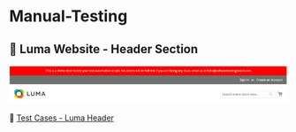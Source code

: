 # Manual-Testing
## 🧭 Luma Website - Header Section

![Luma Header](images/luma-header.png)

📄 [Test Cases - Luma Header]([excel/Luma_Header_TestCases.xlsx](https://docs.google.com/spreadsheets/d/18oU5BI8QlayV21fE81bv66z0rTTs8bH6/edit?usp=drive_link&ouid=107758858867433598208&rtpof=true&sd=true))
